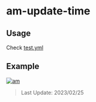 # am-update-time

## Usage

Check [test.yml](.github/workflows/test.yml)

## Example

[![am][am-logo]][am-url]
> Last Update: 2023/02/25

[am-logo]:https://img.shields.io/badge/Apple%20Music-歌单-FA243C?logo=applemusic&logoColor=white&style=flat-square
[am-url]:https://music.apple.com/cn/playlist/just-my-favorite/pl.u-8aAVZglHWya2xM